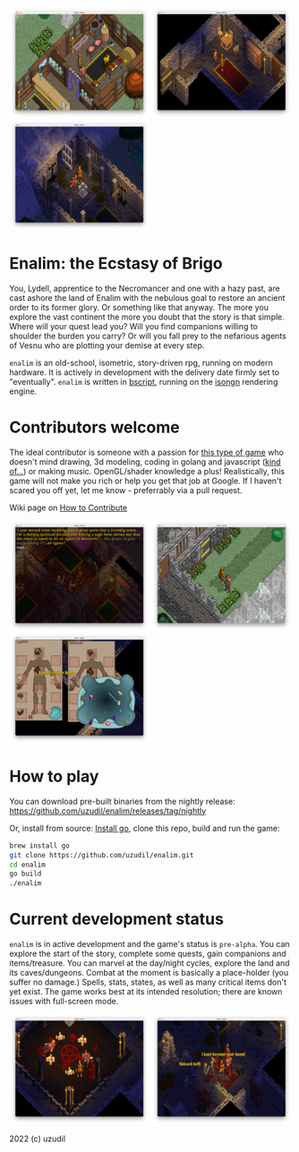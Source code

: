<a href="https://raw.githubusercontent.com/uzudil/enalim/main/images/screens/sagesbrew.png"><img src="images/screens/sagesbrew.png" width="250"></a> <a href="https://raw.githubusercontent.com/uzudil/enalim/main/images/screens/delude2.png"><img src="images/screens/delude2.png" width="250"></a> <a href="https://raw.githubusercontent.com/uzudil/enalim/main/images/screens/sceptre.png"><img src="images/screens/sceptre.png" width="250"></a>

# Enalim: the Ecstasy of Brigo

You, Lydell, apprentice to the Necromancer and one with a hazy past, are cast ashore the land of Enalim with the nebulous goal to restore an ancient order to its former glory. Or something like that anyway. The more you explore the vast continent the more you doubt that the story is that simple. Where will your quest lead you? Will you find companions willing to shoulder the burden you carry? Or will you fall prey to the nefarious agents of Vesnu who are plotting your demise at every step.

`enalim` is an old-school, isometric, story-driven rpg, running on modern hardware. It is actively in development with the delivery date firmly set to "eventually". `enalim` is written in [bscript](https://github.com/uzudil/bscript), running on the [isongn](https://github.com/uzudil/isongn) rendering engine.

# Contributors welcome

The ideal contributor is someone with a passion for [this type of game](https://en.wikipedia.org/wiki/Ultima_VII:_The_Black_Gate) who doesn't mind drawing, 3d modeling, coding in golang and javascript ([kind of...](https://github.com/uzudil/bscript)) or making music. OpenGL/shader knowledge a plus! Realistically, this game will not make you rich or help you get that job at Google. If I haven't scared you off yet, let me know - preferrably via a pull request.

Wiki page on [How to Contribute](/wiki/How-to-Contribute)

<a href="https://raw.githubusercontent.com/uzudil/enalim/main/images/screens/convo2.png"><img src="images/screens/convo2.png" width="250"></a> <a href="https://raw.githubusercontent.com/uzudil/enalim/main/images/screens/aneil.png"><img src="images/screens/aneil.png" width="250"></a> <a href="https://raw.githubusercontent.com/uzudil/enalim/main/images/screens/inventory.png"><img src="images/screens/inventory.png" width="250"></a>

# How to play
You can download pre-built binaries from the nightly release:
https://github.com/uzudil/enalim/releases/tag/nightly

Or, install from source:
[Install go](https://go.dev/doc/install), clone this repo, build and run the game:
```bash
brew install go
git clone https://github.com/uzudil/enalim.git
cd enalim
go build
./enalim
```

# Current development status

`enalim` is in active development and the game's status is `pre-alpha`. You can explore the start of the story, complete some quests, gain companions and items/treasure. You can marvel at the day/night cycles, explore the land and its caves/dungeons. Combat at the moment is basically a place-holder (you suffer no damage.) Spells, stats, states, as well as many critical items don't yet exist. The game works best at its intended resolution; there are known issues with full-screen mode.

<a href="https://raw.githubusercontent.com/uzudil/enalim/main/images/screens/ritual.png"><img src="images/screens/ritual.png" width="250"></a> <a href="https://raw.githubusercontent.com/uzudil/enalim/main/images/screens/delude.png"><img src="images/screens/delude.png" width="250"></a>

2022 (c) uzudil

